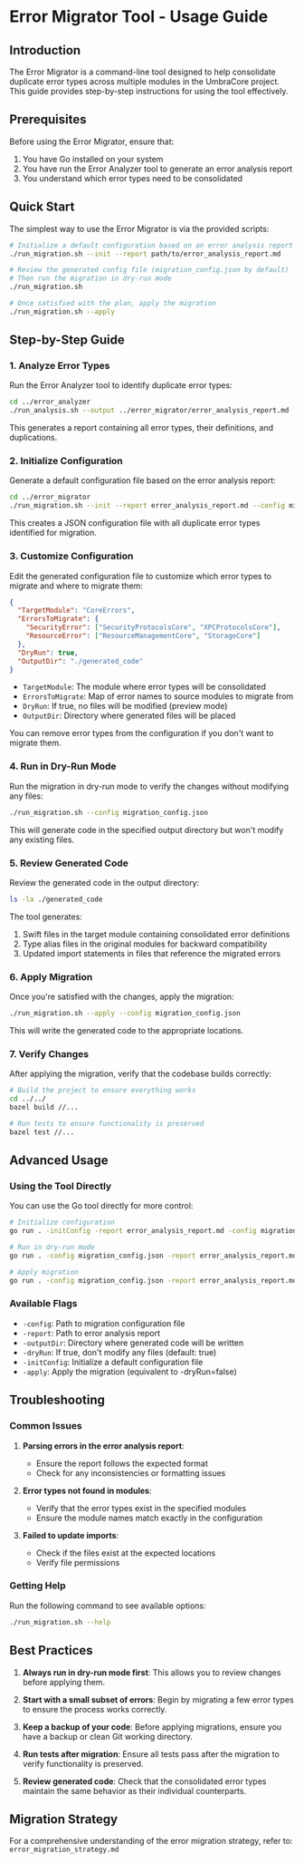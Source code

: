 # Error Migrator Tool - Usage Guide

## Introduction

The Error Migrator is a command-line tool designed to help consolidate duplicate error types across multiple modules in the UmbraCore project. This guide provides step-by-step instructions for using the tool effectively.

## Prerequisites

Before using the Error Migrator, ensure that:

1. You have Go installed on your system
2. You have run the Error Analyzer tool to generate an error analysis report
3. You understand which error types need to be consolidated

## Quick Start

The simplest way to use the Error Migrator is via the provided scripts:

```bash
# Initialize a default configuration based on an error analysis report
./run_migration.sh --init --report path/to/error_analysis_report.md

# Review the generated config file (migration_config.json by default)
# Then run the migration in dry-run mode
./run_migration.sh

# Once satisfied with the plan, apply the migration
./run_migration.sh --apply
```

## Step-by-Step Guide

### 1. Analyze Error Types

Run the Error Analyzer tool to identify duplicate error types:

```bash
cd ../error_analyzer
./run_analysis.sh --output ../error_migrator/error_analysis_report.md
```

This generates a report containing all error types, their definitions, and duplications.

### 2. Initialize Configuration

Generate a default configuration file based on the error analysis report:

```bash
cd ../error_migrator
./run_migration.sh --init --report error_analysis_report.md --config migration_config.json
```

This creates a JSON configuration file with all duplicate error types identified for migration.

### 3. Customize Configuration

Edit the generated configuration file to customize which error types to migrate and where to migrate them:

```json
{
  "TargetModule": "CoreErrors",
  "ErrorsToMigrate": {
    "SecurityError": ["SecurityProtocolsCore", "XPCProtocolsCore"],
    "ResourceError": ["ResourceManagementCore", "StorageCore"]
  },
  "DryRun": true,
  "OutputDir": "./generated_code"
}
```

- `TargetModule`: The module where error types will be consolidated
- `ErrorsToMigrate`: Map of error names to source modules to migrate from
- `DryRun`: If true, no files will be modified (preview mode)
- `OutputDir`: Directory where generated files will be placed

You can remove error types from the configuration if you don't want to migrate them.

### 4. Run in Dry-Run Mode

Run the migration in dry-run mode to verify the changes without modifying any files:

```bash
./run_migration.sh --config migration_config.json
```

This will generate code in the specified output directory but won't modify any existing files.

### 5. Review Generated Code

Review the generated code in the output directory:

```bash
ls -la ./generated_code
```

The tool generates:

1. Swift files in the target module containing consolidated error definitions
2. Type alias files in the original modules for backward compatibility
3. Updated import statements in files that reference the migrated errors

### 6. Apply Migration

Once you're satisfied with the changes, apply the migration:

```bash
./run_migration.sh --apply --config migration_config.json
```

This will write the generated code to the appropriate locations.

### 7. Verify Changes

After applying the migration, verify that the codebase builds correctly:

```bash
# Build the project to ensure everything works
cd ../../
bazel build //...

# Run tests to ensure functionality is preserved
bazel test //...
```

## Advanced Usage

### Using the Tool Directly

You can use the Go tool directly for more control:

```bash
# Initialize configuration
go run . -initConfig -report error_analysis_report.md -config migration_config.json

# Run in dry-run mode
go run . -config migration_config.json -report error_analysis_report.md -outputDir ./generated_code

# Apply migration
go run . -config migration_config.json -report error_analysis_report.md -dryRun=false -outputDir ./generated_code
```

### Available Flags

- `-config`: Path to migration configuration file
- `-report`: Path to error analysis report
- `-outputDir`: Directory where generated code will be written
- `-dryRun`: If true, don't modify any files (default: true)
- `-initConfig`: Initialize a default configuration file
- `-apply`: Apply the migration (equivalent to -dryRun=false)

## Troubleshooting

### Common Issues

1. **Parsing errors in the error analysis report**:
   - Ensure the report follows the expected format
   - Check for any inconsistencies or formatting issues

2. **Error types not found in modules**:
   - Verify that the error types exist in the specified modules
   - Ensure the module names match exactly in the configuration

3. **Failed to update imports**:
   - Check if the files exist at the expected locations
   - Verify file permissions

### Getting Help

Run the following command to see available options:

```bash
./run_migration.sh --help
```

## Best Practices

1. **Always run in dry-run mode first**:
   This allows you to review changes before applying them.

2. **Start with a small subset of errors**:
   Begin by migrating a few error types to ensure the process works correctly.

3. **Keep a backup of your code**:
   Before applying migrations, ensure you have a backup or clean Git working directory.

4. **Run tests after migration**:
   Ensure all tests pass after the migration to verify functionality is preserved.

5. **Review generated code**:
   Check that the consolidated error types maintain the same behavior as their individual counterparts.

## Migration Strategy

For a comprehensive understanding of the error migration strategy, refer to:
`error_migration_strategy.md`
